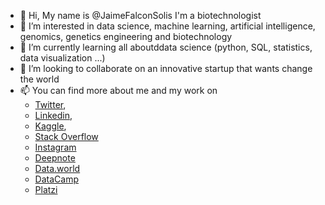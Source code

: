- 👋 Hi, My name is @JaimeFalconSolis I'm a biotechnologist
- 👀 I’m interested in data science, machine learning, artificial intelligence, genomics, genetics engineering and biotechnology
- 🌱 I’m currently learning all aboutddata science (python, SQL, statistics, data visualization ...)
- 💞️ I’m looking to collaborate on an innovative startup that wants change the world
- 📫 You can find more about me and my work on 
  - [Twitter](http://twitter.com/JaimeFalconSoli "Twitter"), 
  - [Linkedin](https://www.linkedin.com/in/jaimefalconsolis/ "Linkedin"), 
  - [Kaggle](https://www.kaggle.com/jaimefalconsolis "Kaggle"), 
  - [Stack Overflow](https://stackoverflow.com/users/18505014/jaime-falc%c3%b3n-sol%c3%ads "Stack Overflow")
  - [Instagram](https://www.instagram.com/jaimefalconsolis/ "Instagram")
  - [Deepnote](https://deepnote.com/@jaimefalconsolis/ "Deepnote")
  - [Data.world](https://data.world/jaimefalconsolis/ "Data.world")
  - [DataCamp](https://www.datacamp.com/profile/jaimefalconsolis/ "DataCamp")
  - [Platzi](https://platzi.com/p/jaimefalconsolis/ "Platzi")

<!---
JaimeFalconSolis/JaimeFalconSolis is a ✨ special ✨ repository because its `README.md` (this file) appears on your GitHub profile.
You can click the Preview link to take a look at your changes.
--->
